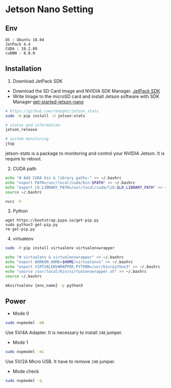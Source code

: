 # Jetson Nano Setting

## Env

```
OS : Ubuntu 18.04
JetPack 4.4
CUDA : 10.2.89
cuDNN : 8.0.0
```

## Installation

1. Download JetPack SDK

- Download the SD Card Image and NVIDIA SDK Manager. 
  [JetPack SDK](https://developer.nvidia.com/embedded/jetpack#install)
- Write Image to the microSD card and install Jetson software with SDK Manager [get-started-jetson-nano](https://developer.nvidia.com/embedded/learn/get-started-jetson-nano-devkit#write)

```sh
# https://github.com/rbonghi/jetson_stats
sudo -H pip install -U jetson-stats

# status and information 
jetson_release

# system monitoring
jtop 
```

jetson-stats is a package to monitoring and control your NVIDIA Jetson. It is require to reboot.

2. CUDA path

```sh
echo "# Add CUDA bin & library paths:" >> ~/.bashrc
echo "export PATH=/usr/local/cuda/bin:$PATH" >> ~/.bashrc
echo "export LD_LIBRARY_PATH=/usr/local/cuda/lib:$LD_LIBRARY_PATH" >> ~/.bashrc
source ~/.bashrc

nvcc -V
```

3. Python

```
wget https://bootstrap.pypa.io/get-pip.py
sudo python3 get-pip.py
rm get-pip.py
```

4. virtualenv

```sh
sudo -H pip install virtualenv virtualenvwrapper

echo "# virtualenv & virtualenvwrapper" >> ~/.bashrc
echo "export WORKON_HOME=$HOME/virtualenvs" >> ~/.bashrc
echo "export VIRTUALENVWRAPPER_PYTHON=/usr/bin/python3" >> ~/.bashrc
echo "source /usr/local/bin/virtualenvwrapper.sh" >> ~/.bashrc
source ~/.bashrc

mkvirtualenv {env_name} -p python3
```

## Power

- Mode 0

```sh
sudo nvpmodel -m0
```

Use 5V/4A Adapter. It is necessary to install `J48` jumper.

- Mode 1

```sh
sudo nvpmodel -m1
```

Use 5V/2A Micro USB. It have to remove `J48` jumper.

- Mode check

```sh
sudo nvpmodel -q
```
